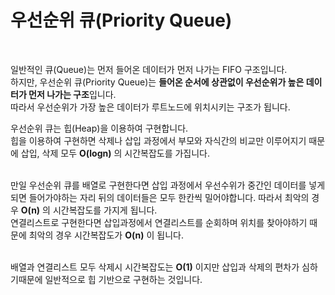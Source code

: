 # 우선순위 큐(Priority Queue)
</br>

일반적인 큐(Queue)는 먼저 들어온 데이터가 먼저 나가는 FIFO 구조입니다.  
하지만, 우선순위 큐(Priority Queue)는 **들어온 순서에 상관없이 우선순위가 높은 데이터가 먼저 나가는 구조**입니다.  
따라서 우선순위가 가장 높은 데이터가 루트노드에 위치시키는 구조가 됩니다.
</br>

우선순위 큐는 힙(Heap)을 이용하여 구현합니다.  
힙을 이용하여 구현하면 삭제나 삽입 과정에서 부모와 자식간의 비교만 이루어지기 때문에 삽입, 삭제 모두 **O(logn)** 의 시간복잡도를 가집니다.  
</br>

만일 우선순위 큐를 배열로 구현한다면 삽입 과정에서 우선수위가 중간인 데이터를 넣게되면 들어가야하는 자리 뒤의 데이터들은 모두 한칸씩 밀어야합니다. 따라서 최악의 경우 **O(n)** 의 시간복잡도를 가지게 됩니다.  
연결리스트로 구현한다면 삽입과정에서 연결리스트를 순회하며 위치를 찾아야하기 때문에 최악의 경우 시간복잡도가 **O(n)** 이 됩니다.  
</br>

배열과 연결리스트 모두 삭제시 시간복잡도는 **O(1)** 이지만 삽입과 삭제의 편차가 심하기때문에 일반적으로 힙 기반으로 구현하는 것입니다.
</br>
</br>



